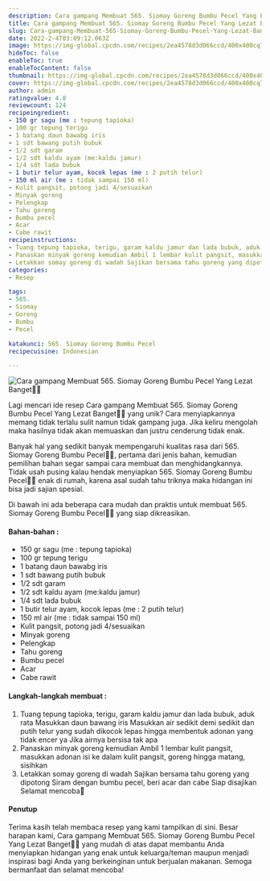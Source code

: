 ```yaml
---
description: Cara gampang Membuat 565. Siomay Goreng Bumbu Pecel Yang Lezat Banget"
title: Cara gampang Membuat 565. Siomay Goreng Bumbu Pecel Yang Lezat Banget
slug: Cara-gampang-Membuat-565-Siomay-Goreng-Bumbu-Pecel-Yang-Lezat-Banget
date: 2022-2-4T03:09:12.063Z
image: https://img-global.cpcdn.com/recipes/2ea4578d3d066ccd/400x400cq70/photo.jpg
hideToc: false
enableToc: true
enableTocContent: false
thumbnail: https://img-global.cpcdn.com/recipes/2ea4578d3d066ccd/400x400cq70/photo.jpg
cover: https://img-global.cpcdn.com/recipes/2ea4578d3d066ccd/400x400cq70/photo.jpg
author: admin
ratingvalue: 4.8
reviewcount: 124
recipeingredient:
- 150 gr sagu (me : tepung tapioka)
- 100 gr tepung terigu
- 1 batang daun bawabg iris
- 1 sdt bawang putih bubuk
- 1/2 sdt garam
- 1/2 sdt kaldu ayam (me:kaldu jamur)
- 1/4 sdt lada bubuk
- 1 butir telur ayam, kocok lepas (me : 2 putih telur)
- 150 ml air (me : tidak sampai 150 ml)
- Kulit pangsit, potong jadi 4/sesuaikan
- Minyak goreng
- Pelengkap
- Tahu goreng
- Bumbu pecel
- Acar
- Cabe rawit
recipeinstructions:
- Tuang tepung tapioka, terigu, garam kaldu jamur dan lada bubuk, aduk rata Masukkan daun bawang iris Masukkan air sedikit demi sedikit dan putih telur yang sudah dikocok lepas hingga membentuk adonan yang tidak encer ya Jika airnya bersisa tak apa
- Panaskan minyak goreng kemudian Ambil 1 lembar kulit pangsit, masukkan adonan isi ke dalam kulit pangsit, goreng hingga matang, sisihkan
- Letakkan somay goreng di wadah Sajikan bersama tahu goreng yang dipotong Siram dengan bumbu pecel, beri acar dan cabe Siap disajikan Selamat mencoba💜
categories:
- Resep

tags:
- 565.
- Siomay
- Goreng
- Bumbu
- Pecel

katakunci: 565. Siomay Goreng Bumbu Pecel
recipecuisine: Indonesian

---
```


![Cara gampang Membuat 565. Siomay Goreng Bumbu Pecel Yang Lezat Banget👩‍🍳](https://img-global.cpcdn.com/recipes/2ea4578d3d066ccd/400x400cq70/photo.jpg)

Lagi mencari ide resep Cara gampang Membuat 565. Siomay Goreng Bumbu Pecel Yang Lezat Banget👩‍🍳 yang unik? Cara menyiapkannya memang tidak terlalu sulit namun tidak gampang juga. Jika keliru mengolah maka hasilnya tidak akan memuaskan dan justru cenderung tidak enak.

Banyak hal yang sedikit banyak mempengaruhi kualitas rasa dari 565. Siomay Goreng Bumbu Pecel👩‍🍳, pertama dari jenis bahan, kemudian pemilihan bahan segar sampai cara membuat dan menghidangkannya. Tidak usah pusing kalau hendak menyiapkan 565. Siomay Goreng Bumbu Pecel👩‍🍳 enak di rumah, karena asal sudah tahu triknya maka hidangan ini bisa jadi sajian spesial.

Di bawah ini ada beberapa cara mudah dan praktis untuk membuat 565. Siomay Goreng Bumbu Pecel👩‍🍳 yang siap dikreasikan.

<!--inarticleads1-->

#### Bahan-bahan :

- 150 gr sagu (me : tepung tapioka)
- 100 gr tepung terigu
- 1 batang daun bawabg iris
- 1 sdt bawang putih bubuk
- 1/2 sdt garam
- 1/2 sdt kaldu ayam (me:kaldu jamur)
- 1/4 sdt lada bubuk
- 1 butir telur ayam, kocok lepas (me : 2 putih telur)
- 150 ml air (me : tidak sampai 150 ml)
- Kulit pangsit, potong jadi 4/sesuaikan
- Minyak goreng
- Pelengkap
- Tahu goreng
- Bumbu pecel
- Acar
- Cabe rawit

<!--inarticleads2-->

#### Langkah-langkah membuat :

1. Tuang tepung tapioka, terigu, garam kaldu jamur dan lada bubuk, aduk rata Masukkan daun bawang iris Masukkan air sedikit demi sedikit dan putih telur yang sudah dikocok lepas hingga membentuk adonan yang tidak encer ya Jika airnya bersisa tak apa
1. Panaskan minyak goreng kemudian Ambil 1 lembar kulit pangsit, masukkan adonan isi ke dalam kulit pangsit, goreng hingga matang, sisihkan
1. Letakkan somay goreng di wadah Sajikan bersama tahu goreng yang dipotong Siram dengan bumbu pecel, beri acar dan cabe Siap disajikan Selamat mencoba💜

#### Penutup

Terima kasih telah membaca resep yang kami tampilkan di sini. Besar harapan kami, Cara gampang Membuat 565. Siomay Goreng Bumbu Pecel Yang Lezat Banget👩‍🍳 yang mudah di atas dapat membantu Anda menyiapkan hidangan yang enak untuk keluarga/teman maupun menjadi inspirasi bagi Anda yang berkeinginan untuk berjualan makanan. Semoga bermanfaat dan selamat mencoba!